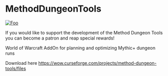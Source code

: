 # MethodDungeonTools

[![Foo](https://i.imgur.com/VqoOFgI.png)](https://www.patreon.com/methoddungeontools)

If you would like to support the development of the Method Dungeon Tools you can become a patron and reap special rewards!

World of Warcraft AddOn for planning and optimizing Mythic+ dungeon runs 

Download here
https://wow.curseforge.com/projects/method-dungeon-tools/files
